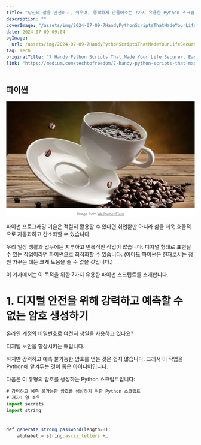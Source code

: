 ```yaml
---
title: "당신의 삶을 안전하고, 쉬우며, 행복하게 만들어주는 7가지 유용한 Python 스크립트"
description: ""
coverImage: "/assets/img/2024-07-09-7HandyPythonScriptsThatMadeYourLifeSecurerEasierandHappier_0.png"
date: 2024-07-09 09:04
ogImage: 
  url: /assets/img/2024-07-09-7HandyPythonScriptsThatMadeYourLifeSecurerEasierandHappier_0.png
tag: Tech
originalTitle: "7 Handy Python Scripts That Made Your Life Securer, Easier, and Happier"
link: "https://medium.com/techtofreedom/7-handy-python-scripts-that-made-your-life-securer-easier-and-happier-6ab1cd1e4c86"
---
```



## 파이썬

![Python](/assets/img/2024-07-09-7HandyPythonScriptsThatMadeYourLifeSecurerEasierandHappier_0.png)

파이썬 프로그래밍 기술은 적절히 활용할 수 있다면 취업뿐만 아니라 삶을 더욱 효율적으로 자동화하고 간소화할 수 있습니다.

우리 일상 생활과 업무에는 지루하고 반복적인 작업이 많습니다. 디지털 형태로 표현될 수 있는 작업이라면 파이썬으로 최적화할 수 있습니다. (아마도 파이썬은 현재로서는 정원 가꾸는 데는 크게 도움을 줄 수 없을 것입니다.)

<!-- TIL 수평 -->
<ins class="adsbygoogle"
     style="display:block"
     data-ad-client="ca-pub-4877378276818686"
     data-ad-slot="1549334788"
     data-ad-format="auto"
     data-full-width-responsive="true"></ins>
<script>
(adsbygoogle = window.adsbygoogle || []).push({});
</script>

이 기사에서는 이 목적을 위한 7가지 유용한 파이썬 스크립트를 소개합니다.

# 1. 디지털 안전을 위해 강력하고 예측할 수 없는 암호 생성하기

온라인 계정의 비밀번호로 여전히 생일을 사용하고 있나요?

디지털 보안을 향상시키는 때입니다.

<!-- TIL 수평 -->
<ins class="adsbygoogle"
     style="display:block"
     data-ad-client="ca-pub-4877378276818686"
     data-ad-slot="1549334788"
     data-ad-format="auto"
     data-full-width-responsive="true"></ins>
<script>
(adsbygoogle = window.adsbygoogle || []).push({});
</script>

하지만 강력하고 예측 불가능한 암호를 얻는 것은 쉽지 않습니다. 그래서 이 작업을 Python에 맡겨두는 것이 좋은 아이디어입니다.

다음은 이 유형의 암호를 생성하는 Python 스크립트입니다:

```js
# 강력하고 예측 불가능한 암호를 생성하기 위한 Python 스크립트
# 저자: 양 조우
import secrets
import string


def generate_strong_password(length=8):
    alphabet = string.ascii_letters +…